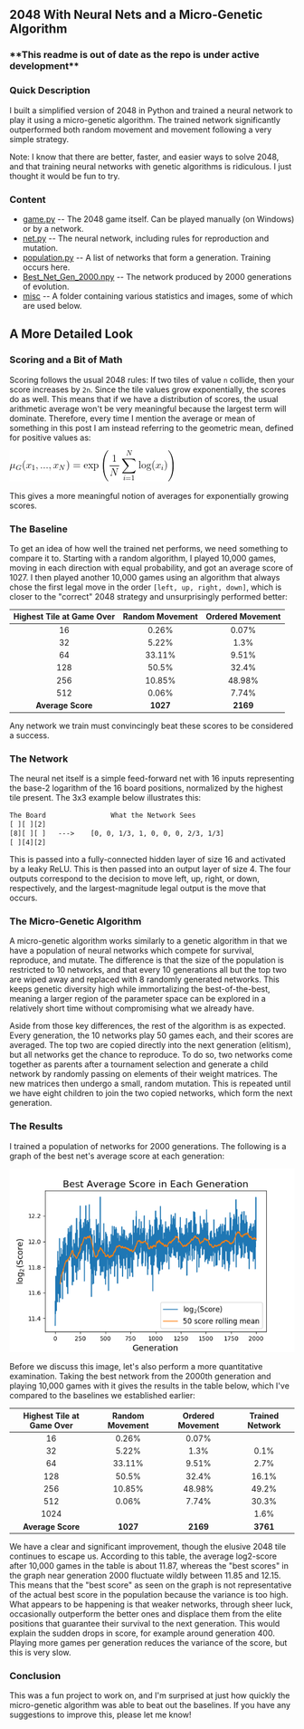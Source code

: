 ## 2048 With Neural Nets and a Micro-Genetic Algorithm ##

### \*\*This readme is out of date as the repo is under active development\*\* ###

### Quick Description ###
I built a simplified version of 2048 in Python and trained a neural network to play it using a micro-genetic algorithm.  The trained network significantly outperformed both random movement and movement following a very simple strategy.

Note:  I know that there are better, faster, and easier ways to solve 2048, and that training neural networks with genetic algorithms is ridiculous.  I just thought it would be fun to try.

### Content ###
* [game.py](https://github.com/clambro/2048-Micro-Genetic/blob/master/src/game.py) -- The 2048 game itself.  Can be played manually (on Windows) or by a network.
* [net.py](https://github.com/clambro/2048-Micro-Genetic/blob/master/src/net.py) -- The neural network, including rules for reproduction and mutation.
* [population.py](https://github.com/clambro/2048-Micro-Genetic/blob/master/src/population.py) -- A list of networks that form a generation.  Training occurs here.
* [Best_Net_Gen_2000.npy](https://github.com/clambro/2048-Micro-Genetic/blob/master/Best_Net_Gen_2000.npy) -- The network produced by 2000 generations of evolution.
* [misc](https://github.com/clambro/2048-Micro-Genetic/tree/master/misc) -- A folder containing various statistics and images, some of which are used below.


## A More Detailed Look ##
### Scoring and a Bit of Math ###
Scoring follows the usual 2048 rules:  If two tiles of value `n` collide, then your score increases by `2n`.  Since the tile values grow exponentially, the scores do as well.  This means that if we have a distribution of scores, the usual arithmetic average won't be very meaningful because the largest term will dominate.  Therefore, every time I mention the average or mean of something in this post I am instead referring to the geometric mean, defined for positive values as:

![Geometric Mean](misc/geometric_mean.png)

This gives a more meaningful notion of averages for exponentially growing scores.


### The Baseline ###
To get an idea of how well the trained net performs, we need something to compare it to.  Starting with a random algorithm, I played 10,000 games, moving in each direction with equal probability, and got an average score of 1027.  I then played another 10,000 games using an algorithm that always chose the first legal move in the order `[left, up, right, down]`, which is closer to the "correct" 2048 strategy and unsurprisingly performed better:

Highest Tile at Game Over | Random Movement | Ordered Movement
:------------------------:|:---------------:|:---------------:
16 | 0.26% | 0.07%
32 | 5.22% | 1.3%
64 | 33.11% | 9.51%
128 | 50.5% | 32.4%
256 | 10.85% | 48.98%
512 | 0.06% | 7.74%
**Average Score** | **1027** | **2169**

Any network we train must convincingly beat these scores to be considered a success.


### The Network ###
The neural net itself is a simple feed-forward net with 16 inputs representing the base-2 logarithm of the 16 board positions, normalized by the highest tile present.  The 3x3 example below illustrates this:
```
The Board                What the Network Sees
[ ][ ][2]
[8][ ][ ]   --->    [0, 0, 1/3, 1, 0, 0, 0, 2/3, 1/3]
[ ][4][2]
```
This is passed into a fully-connected hidden layer of size 16 and activated by a leaky ReLU.  This is then passed into an output layer of size 4.  The four outputs correspond to the decision to move left, up, right, or down, respectively, and the largest-magnitude legal output is the move that occurs.


### The Micro-Genetic Algorithm ###
A micro-genetic algorithm works similarly to a genetic algorithm in that we have a population of neural networks which compete for survival, reproduce, and mutate.  The difference is that the size of the population is restricted to 10 networks, and that every 10 generations all but the top two are wiped away and replaced with 8 randomly generated networks.  This keeps genetic diversity high while immortalizing the best-of-the-best, meaning a larger region of the parameter space can be explored in a relatively short time without compromising what we already have.

Aside from those key differences, the rest of the algorithm is as expected.  Every generation, the 10 networks play 50 games each, and their scores are averaged.  The top two are copied directly into the next generation (elitism), but all networks get the chance to reproduce.  To do so, two networks come together as parents after a tournament selection and generate a child network by randomly passing on elements of their weight matrices.  The new matrices then undergo a small, random mutation.  This is repeated until we have eight children to join the two copied networks, which form the next generation.


### The Results ###
I trained a population of networks for 2000 generations.  The following is a graph of the best net's average score at each generation:

![Evolution of Scores](misc/scores2000generations.png)

Before we discuss this image, let's also perform a more quantitative examination.  Taking the best network from the 2000th generation and playing 10,000 games with it gives the results in the table below, which I've compared to the baselines we established earlier:

Highest Tile at Game Over | Random Movement | Ordered Movement | Trained Network
:------------------------:|:---------------:|:----------------:|:----------:
16 | 0.26% | 0.07% | 
32 | 5.22% | 1.3% | 0.1%
64 | 33.11% | 9.51% | 2.7%
128 | 50.5% | 32.4% | 16.1%
256 | 10.85% | 48.98% | 49.2%
512 | 0.06% | 7.74% | 30.3%
1024 |  |  | 1.6%
**Average Score** | **1027** | **2169** | **3761**

We have a clear and significant improvement, though the elusive 2048 tile continues to escape us.  According to this table, the average log2-score after 10,000 games in the table is about 11.87, whereas the "best scores" in the graph near generation 2000 fluctuate wildly between 11.85 and 12.15.  This means that the "best score" as seen on the graph is not representative of the actual best score in the population because the variance is too high.  What appears to be happening is that weaker networks, through sheer luck, occasionally outperform the better ones and displace them from the elite positions that guarantee their survival to the next generation.  This would explain the sudden drops in score, for example around generation 400.  Playing more games per generation reduces the variance of the score, but this is very slow.


### Conclusion ###
This was a fun project to work on, and I'm surprised at just how quickly the micro-genetic algorithm was able to beat out the baselines.  If you have any suggestions to improve this, please let me know!
